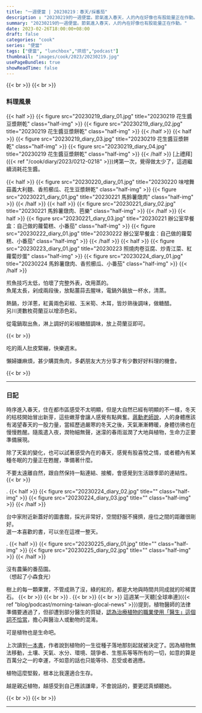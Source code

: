 ```yaml
---
title: "一週便當 | 20230219：春天/採番茄"
description : "20230219的一週便當。節氣進入春天，人的內在好像也有股能量正在作動。"
summary: "20230219的一週便當。節氣進入春天，人的內在好像也有股能量正在作動。"
date: 2023-02-26T18:00:00+08:00
draft: false
categories: "cook"
series: "便當"
tags: ["便當", "lunchbox","烘焙","podcast"]
thumbnail: "images/cook/2023/20230219.jpg"
usePageBundles: true
showReadTime: false
---
```


{{< br >}}
{{< br >}}
### 料理風景
{{< half >}}
{{< figure src="20230219_diary_01.jpg" title="20230219 花生醬豆漿餅乾" class="half-img" >}}
{{< figure src="20230219_diary_02.jpg" title="20230219 花生醬豆漿餅乾" class="half-img" >}}
{{< /half >}}
{{< half >}}
{{< figure src="20230219_diary_03.jpg" title="20230219 花生醬豆漿餅乾" class="half-img" >}}
{{< figure src="20230219_diary_04.jpg" title="20230219 花生醬豆漿餅乾" class="half-img" >}}
{{< /half >}}
[上禮拜]({{< ref "/cook/diary/2023/0212-0218" >}})烤第一次，覺得做太少了，這週繼續消耗花生醬。

{{< half >}}
{{< figure src="20230220_diary_01.jpg" title="20230220 味噌舞菇義大利麵、香煎櫛瓜、花生豆漿餅乾" class="half-img" >}}
{{< figure src="20230221_diary_01.jpg" title="20230221 馬鈴薯燉肉" class="half-img" >}}
{{< /half >}}
{{< half >}}
{{< figure src="20230221_diary_02.jpg" title="20230221 馬鈴薯燉肉、芭樂" class="half-img" >}}
{{< /half >}}
{{< half >}}
{{< figure src="20230221_diary_03.jpg" title="20230221 辦公室早餐盒：自己做的蘿蔔糕、小番茄" class="half-img" >}}
{{< figure src="20230222_diary_01.jpg" title="20230222 辦公室早餐盒：自己做的蘿蔔糕、小番茄" class="half-img" >}}
{{< /half >}}
{{< half >}}
{{< figure src="20230223_diary_01.jpg" title="20230223 照燒肉卷豆腐、炒青江菜、紅蘿蔔炒蛋" class="half-img" >}}
{{< figure src="20230224_diary_01.jpg" title="20230224 馬鈴薯燉肉、香煎櫛瓜、小番茄" class="half-img" >}}
{{< /half >}}

煎魚技巧太低，怕壞了完整外表，改用蒸的。
\
魚尾太長，剁成兩段後，放點薑蒜去腥味，電鍋外鍋放一杯水，清蒸。

熱鍋，炒洋蔥，紅黃兩色彩椒、玉米筍、木耳，皆炒熟後調味，做糖醋。
\
另川燙數枚荷蘭豆以增添色彩。

從電鍋取出魚，淋上調好的彩椒糖醋調味，放上荷蘭豆即可。

{{< br >}}

吃的兩人肚皮緊繃，快樂週末。

懶婦嫌麻煩，甚少購買魚肉，多虧朋友大方分享才有少數好好料理的機會。

{{< br >}}

---

### 日記

時序進入春天，住在都市區感受不太明顯，但是大自然已經有明顯的不一樣，冬天的枯枝開始冒出新芽，這些嫩芽會讓人感覺有點興奮。[蔣勳老師說](https://podcasts.apple.com/tw/podcast/ep66-%E8%AB%87-%E6%88%91%E5%80%91%E7%9A%84%E8%97%8D%E8%AA%BF%E6%99%82%E5%85%89-%E8%A1%9D%E7%AA%81%E8%88%87%E5%92%8C%E8%A7%A3/id1587317578?i=1000599503547)，人的身體應該有渴望春天的一股力量，當經歷過嚴寒的冬天之後，天氣漸漸轉暖，身體彷彿也在慢慢甦醒。隨風遣入夜，潤物細無聲，迷濛的春雨滋潤了大地與植物，生命力正要準備展現。

除了天氣的變化，也可以試著感受內在的春天，感覺有股喜悅之情，或者體內有某種冬眠的力量正在甦醒，準備著什麼。

不要太遠離自然，跟自然保持一點連結、接觸，會感覺到生活跟季節的連結性。
{{< br >}}

.
{{< half >}}
{{< figure src="20230224_diary_02.jpg" title="" class="half-img" >}}
{{< figure src="20230224_diary_03.jpg" title="" class="half-img" >}}
{{< /half >}}

台中家附近新蓋好的圖書館，採光非常好，空間舒服不擁擠，座位之間的距離很剛好。
\
選一本喜歡的書，可以坐在這裡一整天。

.
{{< half >}}
{{< figure src="20230225_diary_01.jpg" title="" class="half-img" >}}
{{< figure src="20230225_diary_02.jpg" title="" class="half-img" >}}
{{< /half >}}

沒有農藥的番茄園。
\
（想起了小森食光）

樹上的每一顆果實，不管成熟了沒，綠的紅的，都是大地與時間共同成就的珍稀寶石。
{{< br >}}
{{< br >}}
 .
{{< br >}}
{{< br >}}
這週某一天聽[全球串連]({{< ref "blog/podcast/morning-taiwan-glocal-news" >}})提到，植物醫師的法律準備要通過了，但卻遭到部分醫生的質疑，[認為治療植物的職業使用「醫生」這個詞不恰當](https://www.newsmarket.com.tw/blog/180219/)，擔心與醫治人或動物的混淆。

可是植物也是生命吧。

上次讀到[一本書](https://www.eslite.com/product/1001247312593717)，作者說到植物的一生從種子落地那刻起就被決定了。因為植物無法移動，土壤、天氣、水分、環境、競爭者、生態系等等所有的一切，如意的算是百萬分之一的幸運，不如意的話也只能等待、忍受或者適應。

植物這麼堅毅，根本比我還適合生存。

越是親近植物，越感受到自己應該謙卑，不會說話的，要更認真傾聽她。

{{< br >}}
{{< br >}}

---
